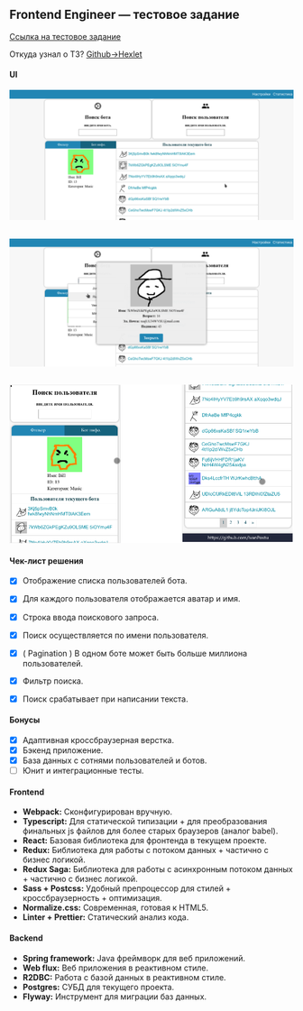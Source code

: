 ## Frontend Engineer — тестовое задание
    
[Ссылка на тестовое задание](https://paper.dropbox.com/doc/Frontend-Engineer-GFOYvLYpCLWUJe59Ydfmw)

Откуда узнал о ТЗ?   [Github->Hexlet](https://github.com/Hexlet/ru-test-assignments)

#### UI
![img](./images/scr4.png "")
##
![img](./images/scr3.png "")
##
![img](./images/scr1.png "")


#### Чек-лист решения

- [x] Отображение списка пользователей бота.
- [x] Для каждого пользователя отображается аватар и имя.
- [x] Строка ввода поискового запроса. 
- [x] Поиск осуществляется по имени пользователя.
- [x] ( Pagination ) В одном боте может быть больше миллиона пользователей.
- [x] Фильтр поиска.
- [x] Поиск срабатывает при написании текста.


#### Бонусы

- [x] Адаптивная кроссбраузерная верстка.
- [x] Бэкенд приложение.
- [x] База данных с сотнями пользователей и ботов.
- [ ] Юнит и интеграционные тесты.

#### Frontend
 
* **Webpack:** Сконфигурирован вручную.
* **Typescript:** Для статической типизации + для преобразования финальных js файлов для более старых браузеров (аналог babel).
* **React:** Базовая библиотека для фронтенда в текущем проекте.
* **Redux:** Библиотека для работы с потоком данных + частично с бизнес логикой.
* **Redux Saga:** Библиотека для работы с асинхронным потоком данных + частично с бизнес логикой.
* **Sass + Postcss:** Удобный препроцессор для стилей + кроссбраузерность + оптимизация. 
* **Normalize.css:** Cовременная, готовая к HTML5.
* **Linter + Prettier:** Статический анализ кода.

#### Backend
 
* **Spring framework:** Java фреймворк для веб приложений.
* **Web flux:** Веб приложения в реактивном стиле.
* **R2DBC:** Работа с базой данных в реактивном стиле.
* **Postgres:** СУБД для текущего проекта.
* **Flyway:** Инструмент для миграции баз данных.

